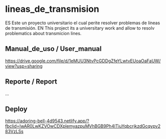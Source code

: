 # lineas_de_transmision

ES Este un proyecto universitario el cual perite resolver problemas de líneas de transmisión. 
EN This project its a universitary work and allow to resolv problematics about transmicion lines. 

## Manual_de_uso / User_manual 
https://drive.google.com/file/d/1eMUU3NtvPcGDDgZfeYLwtvEUoaOaFaUW/view?usp=sharing

## Reporte / Report 
...

## Deploy 
https://adoring-bell-4d9543.netlify.app/?fbclid=IwAR0LwKZVOwCDXplemyazpuMVhBGB9Ph4ITiuYqbcrjkzdGcqypv283VzLSs
